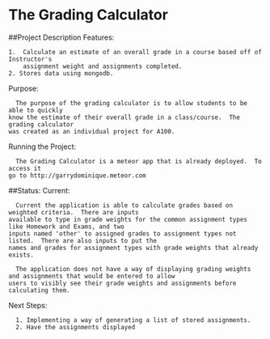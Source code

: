# The Grading Calculator

##Project Description
  Features:
  
    1.  Calculate an estimate of an overall grade in a course based off of Instructor's 
        assignment weight and assignments completed.
    2. Stores data using mongodb.
  
  Purpose:
  
      The purpose of the grading calculator is to allow students to be able to quickly 
    know the estimate of their overall grade in a class/course.  The grading calculator
    was created as an individual project for A100.
    
  
  Running the Project:
  
      The Grading Calculator is a meteor app that is already deployed.  To access it
    go to http://garrydominique.meteor.com
    
##Status:
  Current:
  
      Current the application is able to calculate grades based on weighted criteria.  There are inputs
    available to type in grade weights for the common assignment types like Homework and Exams, and two 
    inputs named 'other' to assigned grades to assignment types not listed.  There are also inputs to put the 
    names and grades for assignment types with grade weights that already exists.
    
      The application does not have a way of displaying grading weights and assignments that would be entered to allow 
    users to visibly see their grade weights and assignments before calculating them. 
  
  Next Steps:
  
      1. Implementing a way of generating a list of stored assignments.
      2. Have the assignments displayed 
